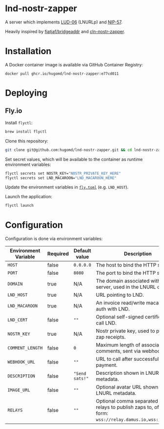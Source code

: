 # lnd-nostr-zapper

A server which implements [LUD-06](https://github.com/lnurl/luds/blob/luds/06.md) (LNURLp) and
[NIP-57](https://github.com/nostr-protocol/nips/blob/master/57.md).

Heavily inspired by [fiatjaf/bridgeaddr](https://github.com/fiatjaf/bridgeaddr/tree/master) and [cln-nostr-zapper](https://github.com/jb55/cln-nostr-zapper/tree/master).

# Installation

A Docker container image is available via GitHub Container Registry:
```
docker pull ghcr.io/hugomd/lnd-nostr-zapper:e77cd011
```

# Deploying

## Fly.io

Install `flyctl`:

```bash
brew install flyctl
```

Clone this repository:
```bash
git clone git@github.com:hugomd/lnd-nostr-zapper.git && cd lnd-nostr-zapper
```

Set secret values, which will be available to the container as runtime
environment variables:
```bash
flyctl secrets set NOSTR_KEY="NOSTR_PRIVATE_KEY_HERE"
flyctl secrets set LND_MACAROON="LND_MACAROON_HERE"
```

Update the environment variables in [`fly.toml`](./fly.toml) (e.g. `LND_HOST`).

Launch the application:
```bash
flyctl launch
```

# Configuration
Configuration is done via environment variables:

| Environment Variable  | Required | Default value | Description |
| --------------------- | -------- | ------------- | ----------- |
| `HOST`                | false    | `0.0.0.0`      | The host to bind the HTTP server to. | 
| `PORT`                | false    | `8080`         | The port to bind the HTTP server to. | 
| `DOMAIN`              | true     | N/A            | The domain associated with the server, used in the LNURL callback. | 
| `LND_HOST`            | true     | N/A            | URL pointing to LND.                  | 
| `LND_MACAROON`        | true     | N/A            | An invoice read/write macaroon for auth with LND. | 
| `LND_CERT`            | false    | `""`           | Optional self-signed certificate to call LND. | 
| `NOSTR_KEY`           | true     | N/A            | Nostr private key, used to publish zap receipts. | 
| `COMMENT_LENGTH`      | false    | `0`            | Maximum length of associated comments, sent via webhook. | 
| `WEBHOOK_URL`         | false    | `""`           | URL to call after successful payment. | 
| `DESCRIPTION`         | false    | `"Send sats!"` | Description shown in LNURL metadata. | 
| `IMAGE_URL`           | false    | `""`           | Optional avatar URL shown in LNURL metadata. | 
| `RELAYS`              | false    | `""`           | Optional comma separated list of relays to publish zaps to, of the form: `wss://relay.damus.io,wss://brb.io`. | 
